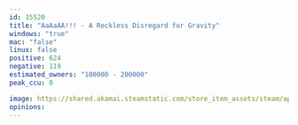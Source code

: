 ```yaml
---
id: 15520
title: "AaAaAA!!! - A Reckless Disregard for Gravity"
windows: "true"
mac: "false"
linux: false
positive: 624
negative: 119
estimated_owners: "100000 - 200000"
peak_ccu: 0

image: https://shared.akamai.steamstatic.com/store_item_assets/steam/apps/15520/header.jpg?t=1570193105
opinions:
---
```


